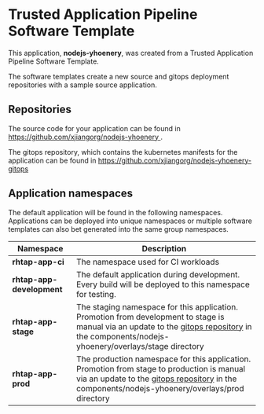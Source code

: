 # Trusted Application Pipeline Software Template

This application, **nodejs-yhoenery**, was created from a Trusted Application Pipeline Software Template.

The software templates create a new source and gitops deployment repositories with a sample source application. 

## Repositories

The source code for your application can be found in [https://github.com/xjiangorg/nodejs-yhoenery ](https://github.com/xjiangorg/nodejs-yhoenery ).
 
The gitops repository, which contains the kubernetes manifests for the application can be found in 
[https://github.com/xjiangorg/nodejs-yhoenery-gitops ](https://github.com/xjiangorg/nodejs-yhoenery-gitops ) 

## Application namespaces 

The default application will be found in the following namespaces. Applications can be deployed into unique namespaces or multiple software templates can also bet generated into the same group namespaces.  

|  Namespace   |  Description   |  
| -------- | -------- |
| **rhtap-app-ci** | The namespace used for CI workloads |
| **rhtap-app-development** | The default application during development. Every build will be deployed to this namespace for testing. |
| **rhtap-app-stage** | The staging namespace for this application. Promotion from development to stage is manual via an update to the [gitops repository](https://github.com/xjiangorg/nodejs-yhoenery-gitops ) in the components/nodejs-yhoenery/overlays/stage directory |
| **rhtap-app-prod** | The production namespace for this application. Promotion from stage to production is manual via an update to the [gitops repository](https://github.com/xjiangorg/nodejs-yhoenery-gitops ) in the components/nodejs-yhoenery/overlays/prod directory |
